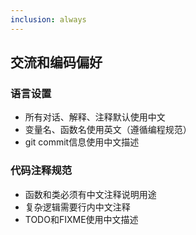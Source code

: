 ```yaml
---
inclusion: always
---
```

  
## 交流和编码偏好
  
### 语言设置
- 所有对话、解释、注释默认使用中文
- 变量名、函数名使用英文（遵循编程规范）
- git commit信息使用中文描述
  
### 代码注释规范
- 函数和类必须有中文注释说明用途
- 复杂逻辑需要行内中文注释
- TODO和FIXME使用中文描述
